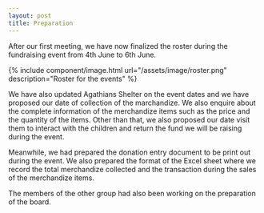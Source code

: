 ```yaml
---
layout: post
title: Preparation
---
```


After our first meeting, we have now finalized the roster during the
fundraising event from 4th June to 6th June.

{% include component/image.html url="/assets/image/roster.png"
description="Roster for the events" %}

We have also updated Agathians Shelter on the event dates and we have
proposed our date of collection of the marchandize. We also enquire about
the complete information of the merchandize items such as the price and
the quantity of the items. Other than that, we also proposed our date
visit them to interact with the children and return the fund we will be
raising during the event.

Meanwhile, we had prepared the donation entry document to be
print out during the event. We also prepared the format of the
Excel sheet where we record the total merchandize collected and
the transaction during the sales of the merchandize items.

The members of the other group had also been working on the preparation
of the board.


